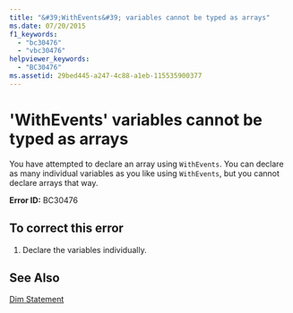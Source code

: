 ```yaml
---
title: "&#39;WithEvents&#39; variables cannot be typed as arrays"
ms.date: 07/20/2015
f1_keywords: 
  - "bc30476"
  - "vbc30476"
helpviewer_keywords: 
  - "BC30476"
ms.assetid: 29bed445-a247-4c88-a1eb-115535900377
---
```

# &#39;WithEvents&#39; variables cannot be typed as arrays
You have attempted to declare an array using `WithEvents`. You can declare as many individual variables as you like using `WithEvents`, but you cannot declare arrays that way.  
  
 **Error ID:** BC30476  
  
## To correct this error  
  
1. Declare the variables individually.  
  
## See Also  
 [Dim Statement](../../visual-basic/language-reference/statements/dim-statement.md)  
 
